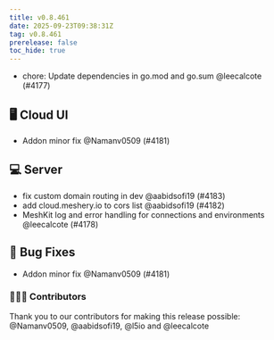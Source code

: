 ```yaml
---
title: v0.8.461
date: 2025-09-23T09:38:31Z
tag: v0.8.461
prerelease: false
toc_hide: true
---
```


- chore: Update dependencies in go.mod and go.sum @leecalcote (#4177)

## 🖥 Cloud UI

- Addon minor fix @Namanv0509 (#4181)

## 💻 Server

- fix custom domain routing in dev @aabidsofi19 (#4183)
- add cloud.meshery.io to cors list @aabidsofi19 (#4182)
- MeshKit log and error handling for connections and environments @leecalcote (#4178)

## 🐛 Bug Fixes

- Addon minor fix @Namanv0509 (#4181)

### 👨🏽‍💻 Contributors

Thank you to our contributors for making this release possible:
@Namanv0509, @aabidsofi19, @l5io and @leecalcote

